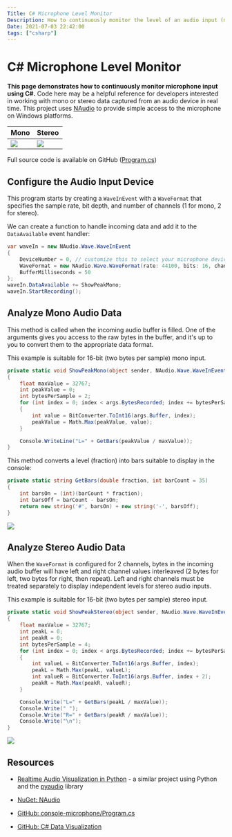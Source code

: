 ```yaml
---
Title: C# Microphone Level Monitor
Description: How to continuously monitor the level of an audio input (mono or stereo) with C#
Date: 2021-07-03 22:42:00
tags: ["csharp"]
---
```


# C# Microphone Level Monitor

**This page demonstrates how to continuously monitor microphone input using C#.** Code here may be a helpful reference  for developers interested in working with mono or stereo data captured from an audio device in real time. This project uses [NAudio](https://www.nuget.org/packages/NAudio) to provide simple access to the microphone on Windows platforms.

Mono | Stereo
---|---
<img src='microphone-mono.gif'>|<img src='microphone-stereo.gif'>

 Full source code is available on GitHub ([Program.cs](https://github.com/swharden/Csharp-Data-Visualization/blob/master/examples/2021-07-03-console-microphone/Program.cs))



## Configure the Audio Input Device

This program starts by creating a `WaveInEvent` with a `WaveFormat` that specifies the sample rate, bit depth, and number of channels (1 for mono, 2 for stereo).

We can create a function to handle incoming data and add it to the `DataAvailable` event handler:

```cs
var waveIn = new NAudio.Wave.WaveInEvent
{
    DeviceNumber = 0, // customize this to select your microphone device
    WaveFormat = new NAudio.Wave.WaveFormat(rate: 44100, bits: 16, channels: 1),
    BufferMilliseconds = 50
};
waveIn.DataAvailable += ShowPeakMono;
waveIn.StartRecording();
```

## Analyze Mono Audio Data

This method is called when the incoming audio buffer is filled. One of the arguments gives you access to the raw bytes in the buffer, and it's up to you to convert them to the appropriate data format. 

This example is suitable for 16-bit (two bytes per sample) mono input.

```cs
private static void ShowPeakMono(object sender, NAudio.Wave.WaveInEventArgs args)
{
    float maxValue = 32767;
    int peakValue = 0;
    int bytesPerSample = 2;
    for (int index = 0; index < args.BytesRecorded; index += bytesPerSample)
    {
        int value = BitConverter.ToInt16(args.Buffer, index);
        peakValue = Math.Max(peakValue, value);
    }

    Console.WriteLine("L=" + GetBars(peakValue / maxValue));
}
```

This method converts a level (fraction) into bars suitable to display in the console:

```cs
private static string GetBars(double fraction, int barCount = 35)
{
    int barsOn = (int)(barCount * fraction);
    int barsOff = barCount - barsOn;
    return new string('#', barsOn) + new string('-', barsOff);
}
```

<div class="text-center">

![](https://swharden.com/static/2021/07/03/microphone-mono.gif)

</div>

## Analyze Stereo Audio Data

When the `WaveFormat` is configured for 2 channels, bytes in the incoming audio buffer will have left and right channel values interleaved (2 bytes for left, two bytes for right, then repeat). Left and right channels must be treated separately to display independent levels for stereo audio inputs.

This example is suitable for 16-bit (two bytes per sample) stereo input.

```cs
private static void ShowPeakStereo(object sender, NAudio.Wave.WaveInEventArgs args)
{
    float maxValue = 32767;
    int peakL = 0;
    int peakR = 0;
    int bytesPerSample = 4;
    for (int index = 0; index < args.BytesRecorded; index += bytesPerSample)
    {
        int valueL = BitConverter.ToInt16(args.Buffer, index);
        peakL = Math.Max(peakL, valueL);
        int valueR = BitConverter.ToInt16(args.Buffer, index + 2);
        peakR = Math.Max(peakR, valueR);
    }

    Console.Write("L=" + GetBars(peakL / maxValue));
    Console.Write(" ");
    Console.Write("R=" + GetBars(peakR / maxValue));
    Console.Write("\n");
}
```

<div class="text-center">

![](https://swharden.com/static/2021/07/03/microphone-stereo.gif)

</div>

## Resources

* [Realtime Audio Visualization in Python](https://swharden.com/blog/2016-07-19-realtime-audio-visualization-in-python/) - a similar project using Python and the [pyaudio](http://people.csail.mit.edu/hubert/pyaudio/) library

* [NuGet: NAudio](https://www.nuget.org/packages/NAudio)

* [GitHub: console-microphone/Program.cs](https://github.com/swharden/Csharp-Data-Visualization/blob/master/examples/2021-07-03-console-microphone/Program.cs)

* [GitHub: C# Data Visualization](https://github.com/swharden/Csharp-Data-Visualization)
